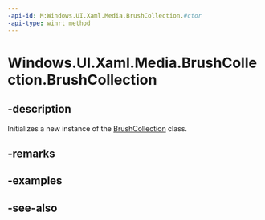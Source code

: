 ```yaml
---
-api-id: M:Windows.UI.Xaml.Media.BrushCollection.#ctor
-api-type: winrt method
---
```


<!-- Method syntax
public BrushCollection()
-->

# Windows.UI.Xaml.Media.BrushCollection.BrushCollection

## -description
Initializes a new instance of the [BrushCollection](brushcollection.md) class.


## -remarks

## -examples

## -see-also
